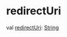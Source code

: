 # redirectUri


val [redirectUri](redirect-uri.md): [String](https://kotlinlang.org/api/latest/jvm/stdlib/kotlin/-string/index.html)
